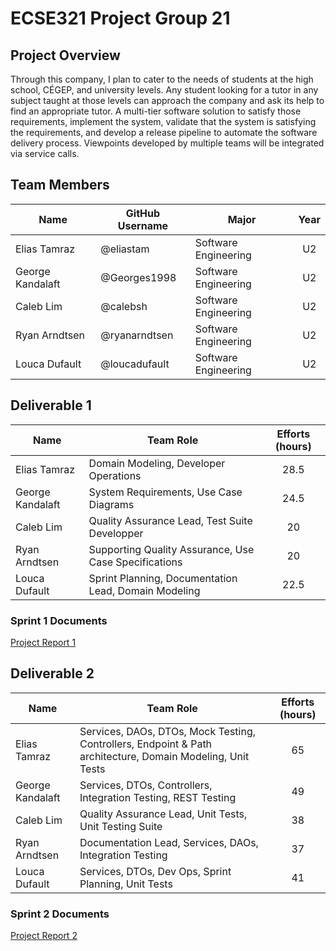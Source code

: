 # ECSE321 Project Group 21

## Project Overview

Through this company, I plan to cater to the needs of students at the high school, CÉGEP, and university levels. Any student looking for a tutor in any subject taught at those levels can approach the company and ask its help to find an appropriate tutor.
A multi-tier software solution to satisfy  those requirements, implement the system, validate that the system is satisfying the requirements, and develop a release pipeline to automate the software delivery process. Viewpoints developed by multiple teams will be integrated via service calls.

## Team Members

| Name  | GitHub Username | Major | Year |
| ----- | --------------- | ----- | :--: |
| Elias Tamraz  | @eliastam  | Software Engineering | U2 |
| George Kandalaft | @Georges1998 | Software Engineering | U2 |
| Caleb Lim | @calebsh | Software Engineering | U2 |
| Ryan Arndtsen | @ryanarndtsen | Software Engineering | U2 |
| Louca Dufault | @loucadufault | Software Engineering | U2 |

## Deliverable 1

| Name  | Team Role  | Efforts (hours) |
| ----- | ---------- | :-------------: |
| Elias Tamraz | Domain Modeling, Developer Operations | 28.5 |
| George Kandalaft | System Requirements, Use Case Diagrams| 24.5 |
| Caleb Lim | Quality Assurance Lead, Test Suite Developper  | 20 |
| Ryan Arndtsen | Supporting Quality Assurance, Use Case Specifications | 20 |
| Louca Dufault | Sprint Planning, Documentation Lead, Domain Modeling | 22.5 |

### Sprint 1 Documents

[Project Report 1](https://github.com/McGill-ECSE321-Fall2019/project-group-21/wiki/Project-Report-1)

## Deliverable 2

| Name  | Team Role  | Efforts (hours) |
| ----- | ---------- | :-------------: |
| Elias Tamraz | Services, DAOs, DTOs, Mock Testing, Controllers, Endpoint & Path architecture, Domain Modeling, Unit Tests | 65 |
| George Kandalaft | Services, DTOs, Controllers, Integration Testing, REST Testing | 49  |
| Caleb Lim | Quality Assurance Lead, Unit Tests, Unit Testing Suite | 38 |
| Ryan Arndtsen | Documentation Lead, Services, DAOs, Integration Testing | 37 |
| Louca Dufault | Services, DTOs, Dev Ops, Sprint Planning, Unit Tests | 41 |

### Sprint 2 Documents
[Project Report 2](https://github.com/McGill-ECSE321-Fall2019/project-group-21/wiki/Project-Report-2)